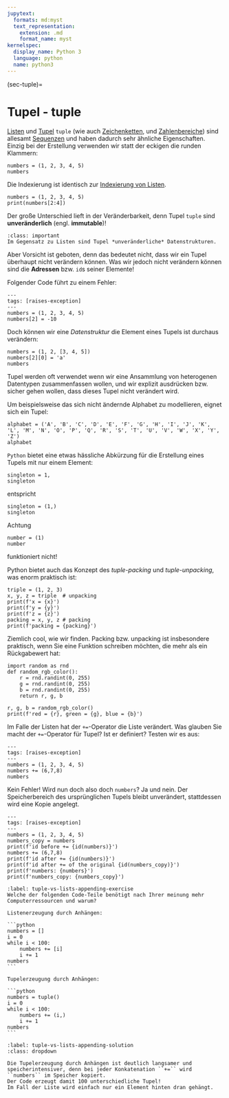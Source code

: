 ```yaml
---
jupytext:
  formats: md:myst
  text_representation:
    extension: .md
    format_name: myst
kernelspec:
  display_name: Python 3
  language: python
  name: python3
---
```


(sec-tuple)=
# Tupel - tuple

[Listen](sec-list) und [Tupel](https://docs.python.org/3/library/stdtypes.html#tuple) ``tuple`` (wie auch [Zeichenketten](sec-string), und [Zahlenbereiche](sec-range)) sind allesamt [Sequenzen](https://docs.python.org/3/library/stdtypes.html#sequence-types-list-tuple-range) und haben dadurch sehr ähnliche Eigenschaften.
Einzig bei der Erstellung verwenden wir statt der eckigen die runden Klammern:

```{code-cell} python3
numbers = (1, 2, 3, 4, 5)
numbers
```

Die Indexierung ist identisch zur [Indexierung von Listen](sec-list-index).

```{code-cell} python3
numbers = (1, 2, 3, 4, 5)
print(numbers[2:4])
```

Der große Unterschied lieft in der Veränderbarkeit, denn Tupel ``tuple`` sind **unveränderlich** (engl. **immutable**)!

```{admonition} Unveränderlichkeit
:class: important
Im Gegensatz zu Listen sind Tupel *unveränderliche* Datenstrukturen.
```

Aber Vorsicht ist geboten, denn das bedeutet nicht, dass wir ein Tupel überhaupt nicht verändern können.
Was wir jedoch nicht verändern können sind die **Adressen** bzw. ``id``s seiner Elemente!

Folgender Code führt zu einem Fehler:

```{code-cell} python3
---
tags: [raises-exception]
---
numbers = (1, 2, 3, 4, 5)
numbers[2] = -10
```

Doch können wir eine *Datenstruktur* die Element eines Tupels ist durchaus verändern:

```{code-cell} python3
numbers = (1, 2, [3, 4, 5])
numbers[2][0] = 'a'
numbers
```

Tupel werden oft verwendet wenn wir eine Ansammlung von heterogenen Datentypen zusammenfassen wollen, und wir explizit ausdrücken bzw. sicher gehen wollen, dass dieses Tupel nicht verändert wird.

Um beispielsweise das sich nicht ändernde Alphabet zu modellieren, eignet sich ein Tupel:


```{code-cell} python3
alphabet = ('A', 'B', 'C', 'D', 'E', 'F', 'G', 'H', 'I', 'J', 'K', 'L', 'M', 'N', 'O', 'P', 'Q', 'R', 'S', 'T', 'U', 'V', 'W', 'X', 'Y', 'Z')
alphabet
```

``Python`` bietet eine etwas hässliche Abkürzung für die Erstellung eines Tupels mit nur einem Element:

```{code-cell} python3
singleton = 1,
singleton
```

entspricht

```{code-cell} python3
singleton = (1,)
singleton
```

Achtung 

```{code-cell} python3
number = (1)
number
```

funktioniert nicht!

Python bietet auch das Konzept des *tuple-packing* und *tuple-unpacking*, was enorm praktisch ist:

```{code-cell} python3
triple = (1, 2, 3)
x, y, z = triple  # unpacking
print(f'x = {x}')
print(f'y = {y}')
print(f'z = {z}')
packing = x, y, z # packing
print(f'packing = {packing}')
```

Ziemlich cool, wie wir finden.
Packing bzw. unpacking ist insbesondere praktisch, wenn Sie eine Funktion schreiben möchten, die mehr als ein Rückgabewert hat:

```{code-cell} python3
import random as rnd
def random_rgb_color():
    r = rnd.randint(0, 255)
    g = rnd.randint(0, 255)
    b = rnd.randint(0, 255)
    return r, g, b

r, g, b = random_rgb_color()
print(f'red = {r}, green = {g}, blue = {b}')
```

Im Falle der Listen hat der ``+=``-Operator die Liste verändert.
Was glauben Sie macht der ``+=``-Operator für Tupel?
Ist er definiert?
Testen wir es aus:

```{code-cell} python3
---
tags: [raises-exception]
---
numbers = (1, 2, 3, 4, 5)
numbers += (6,7,8)
numbers
```

Kein Fehler!
Wird nun doch also doch ``numbers``?
Ja und nein.
Der Speicherbereich des ursprünglichen Tupels bleibt unverändert, stattdessen wird eine Kopie angelegt.

```{code-cell} python3
---
tags: [raises-exception]
---
numbers = (1, 2, 3, 4, 5)
numbers_copy = numbers
print(f'id before += {id(numbers)}')
numbers += (6,7,8)
print(f'id after += {id(numbers)}')
print(f'id after += of the original {id(numbers_copy)}')
print(f'numbers: {numbers}')
print(f'numbers_copy: {numbers_copy}')
```

````{exercise} Tupel vs Listen (Effizienz)
:label: tuple-vs-lists-appending-exercise
Welche der folgenden Code-Teile benötigt nach Ihrer meinung mehr Computerressourcen und warum?

Listenerzeugung durch Anhängen:

```python
numbers = []
i = 0
while i < 100:
    numbers += [i]
    i += 1
numbers
```

Tupelerzeugung durch Anhängen:

```python
numbers = tuple()
i = 0
while i < 100:
    numbers += (i,)
    i += 1
numbers
```
````

```{solution} tuple-vs-lists-appending-exercise
:label: tuple-vs-lists-appending-solution
:class: dropdown

Die Tupelerzeugung durch Anhängen ist deutlich langsamer und speicherintensiver, denn bei jeder Konkatenation ``+=`` wird ``numbers`` im Speicher kopiert.
Der Code erzeugt damit 100 unterschiedliche Tupel!
Im Fall der Liste wird einfach nur ein Element hinten dran gehängt.

```